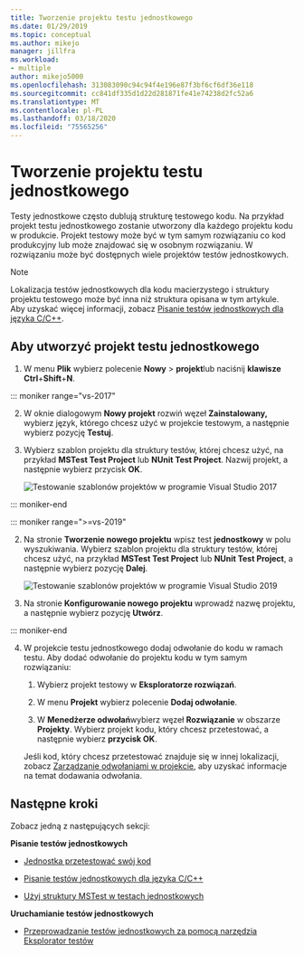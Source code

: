 ```yaml
---
title: Tworzenie projektu testu jednostkowego
ms.date: 01/29/2019
ms.topic: conceptual
ms.author: mikejo
manager: jillfra
ms.workload:
- multiple
author: mikejo5000
ms.openlocfilehash: 313083090c94c94f4e196e87f3bf6cf6df36e118
ms.sourcegitcommit: cc841df335d1d22d281871fe41e74238d2fc52a6
ms.translationtype: MT
ms.contentlocale: pl-PL
ms.lasthandoff: 03/18/2020
ms.locfileid: "75565256"
---
```

# <a name="create-a-unit-test-project"></a>Tworzenie projektu testu jednostkowego

Testy jednostkowe często dublują strukturę testowego kodu. Na przykład projekt testu jednostkowego zostanie utworzony dla każdego projektu kodu w produkcie. Projekt testowy może być w tym samym rozwiązaniu co kod produkcyjny lub może znajdować się w osobnym rozwiązaniu. W rozwiązaniu może być dostępnych wiele projektów testów jednostkowych.

> [!NOTE]
> Lokalizacja testów jednostkowych dla kodu macierzystego i struktury projektu testowego może być inna niż struktura opisana w tym artykule. Aby uzyskać więcej informacji, zobacz [Pisanie testów jednostkowych dla języka C/C++](writing-unit-tests-for-c-cpp.md).

## <a name="to-create-a-unit-test-project"></a>Aby utworzyć projekt testu jednostkowego

1. W menu **Plik** wybierz polecenie **Nowy** > **projekt**lub naciśnij **klawisze Ctrl**+**Shift**+**N**.

::: moniker range="vs-2017"

2. W oknie dialogowym **Nowy projekt** rozwiń węzeł **Zainstalowany,** wybierz język, którego chcesz użyć w projekcie testowym, a następnie wybierz pozycję **Testuj**.

3. Wybierz szablon projektu dla struktury testów, której chcesz użyć, na przykład **MSTest Test Project** lub **NUnit Test Project**. Nazwij projekt, a następnie wybierz przycisk **OK**.

   ![Testowanie szablonów projektów w programie Visual Studio 2017](media/test-project-templates.png)

::: moniker-end

::: moniker range=">=vs-2019"

2. Na stronie **Tworzenie nowego projektu** wpisz test **jednostkowy** w polu wyszukiwania. Wybierz szablon projektu dla struktury testów, której chcesz użyć, na przykład **MSTest Test Project** lub **NUnit Test Project**, a następnie wybierz pozycję **Dalej**.

   ![Testowanie szablonów projektów w programie Visual Studio 2019](media/vs-2019/test-project-templates.png)

3. Na stronie **Konfigurowanie nowego projektu** wprowadź nazwę projektu, a następnie wybierz pozycję **Utwórz**.

::: moniker-end

4. W projekcie testu jednostkowego dodaj odwołanie do kodu w ramach testu. Aby dodać odwołanie do projektu kodu w tym samym rozwiązaniu:

   1. Wybierz projekt testowy w **Eksploratorze rozwiązań**.

   2. W menu **Projekt** wybierz polecenie **Dodaj odwołanie**.

   3. W **Menedżerze odwołań**wybierz węzeł **Rozwiązanie** w obszarze **Projekty**. Wybierz projekt kodu, który chcesz przetestować, a następnie wybierz **przycisk OK**.

   Jeśli kod, który chcesz przetestować znajduje się w innej lokalizacji, zobacz [Zarządzanie odwołaniami w projekcie,](../ide/managing-references-in-a-project.md) aby uzyskać informacje na temat dodawania odwołania.

## <a name="next-steps"></a>Następne kroki

Zobacz jedną z następujących sekcji:

**Pisanie testów jednostkowych**

- [Jednostka przetestować swój kod](../test/unit-test-your-code.md)

- [Pisanie testów jednostkowych dla języka C/C++](writing-unit-tests-for-c-cpp.md)

- [Użyj struktury MSTest w testach jednostkowych](using-microsoft-visualstudio-testtools-unittesting-members-in-unit-tests.md)

**Uruchamianie testów jednostkowych**

- [Przeprowadzanie testów jednostkowych za pomocą narzędzia Eksplorator testów](../test/run-unit-tests-with-test-explorer.md)
